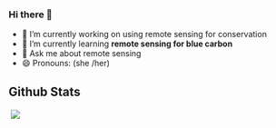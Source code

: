 ### Hi there 👋

<!--
**elsadg/elsadg** is a ✨ _special_ ✨ repository because its `README.md` (this file) appears on your GitHub profile.

Here are some ideas to get you started:

- 🔭 I’m currently working on ...
- 🌱 I’m currently learning ...
- 👯 I’m looking to collaborate on ...
- 🤔 I’m looking for help with ...
- 💬 Ask me about ...
- 📫 How to reach me: ...
- 😄 Pronouns: ...
- ⚡ Fun fact: ...
-->


- 🔭 I’m currently working on using remote sensing for conservation
- 🌱 I’m currently learning **remote sensing for blue carbon**
- 💬 Ask me about remote sensing
- 😄 Pronouns: (she /her)

## Github Stats
<p>&nbsp;<a href="https://github.com/elsadg?tab=repositories"><img align="center" src="![Elsa's GitHub stats](https://github-readme-stats.vercel.app/api?username=elsadg&show_icons=true&theme=default)" /></a></p>
